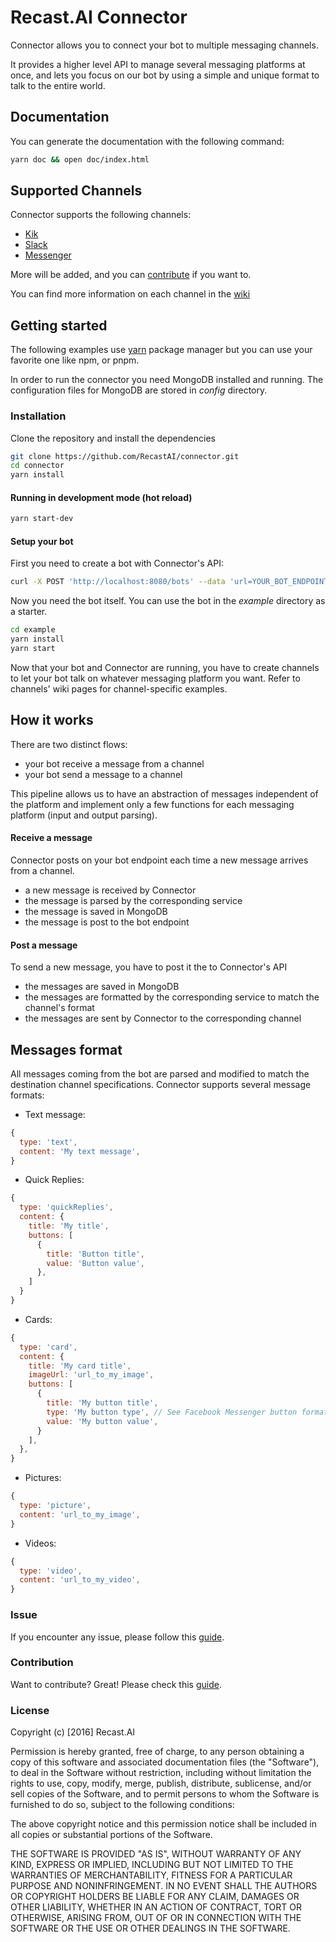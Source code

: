 # Recast.AI Connector

Connector allows you to connect your bot to multiple messaging channels.

It provides a higher level API to manage several messaging platforms at once, and lets you focus on our bot by using a simple and unique format to talk to the entire world.

## Documentation

You can generate the documentation with the following command:
```bash
yarn doc && open doc/index.html
```

## Supported Channels

Connector supports the following channels:
* [Kik](https://github.com/RecastAI/bot-connector/wiki/Channel---Kik)
* [Slack](https://github.com/RecastAI/bot-connector/wiki/Channel---Slack)
* [Messenger](https://github.com/RecastAI/bot-connector/wiki/Channel---Messenger)

More will be added, and you can [contribute]() if you want to.

You can find more information on each channel in the [wiki](https://github.com/RecastAI/bot-connector/wiki)

## Getting started

The following examples use [yarn](https://github.com/yarnpkg/yarn) package manager but you can use your favorite one like npm, or pnpm.

In order to run the connector you need MongoDB installed and running. The configuration files for MongoDB are stored in *config* directory.

### Installation

Clone the repository and install the dependencies

```sh
git clone https://github.com/RecastAI/connector.git
cd connector
yarn install
```

#### Running in development mode (hot reload)

```bash
yarn start-dev
```

#### Setup your bot

First you need to create a bot with Connector's API:
```sh
curl -X POST 'http://localhost:8080/bots' --data 'url=YOUR_BOT_ENDPOINT_URL'
```

Now you need the bot itself. You can use the bot in the *example* directory as a starter.
```bash
cd example
yarn install
yarn start
```

Now that your bot and Connector are running, you have to create channels to let your bot talk on whatever messaging platform you want. Refer to channels' wiki pages for channel-specific examples.

## How it works

There are two distinct flows:
* your bot receive a message from a channel
* your bot send a message to a channel

This pipeline allows us to have an abstraction of messages independent of the platform and implement only a few functions for each messaging platform (input and output parsing).

#### Receive a message

Connector posts on your bot endpoint each time a new message arrives from a channel.
* a new message is received by Connector
* the message is parsed by the corresponding service
* the message is saved in MongoDB
* the message is post to the bot endpoint

#### Post a message

To send a new message, you have to post it the to Connector's API
* the messages are saved in MongoDB
* the messages are formatted by the corresponding service to match the channel's format
* the messages are sent by Connector to the corresponding channel

## Messages format

All messages coming from the bot are parsed and modified to match the destination channel specifications.
Connector supports several message formats:

* Text message:

```javascript
{
  type: 'text',
  content: 'My text message',
}
```
* Quick Replies:

```javascript
{
  type: 'quickReplies',
  content: {
    title: 'My title',
    buttons: [
      {
        title: 'Button title',
        value: 'Button value',
      },
    ]
  }
}
```

* Cards:

```javascript
{
  type: 'card',
  content: {
    title: 'My card title',
    imageUrl: 'url_to_my_image',
    buttons: [
      {
        title: 'My button title',
        type: 'My button type', // See Facebook Messenger button formats
        value: 'My button value',
      }
    ],
  },
}
```

* Pictures:

```javascript
{
  type: 'picture',
  content: 'url_to_my_image',
}
```
* Videos:

```javascript
{
  type: 'video',
  content: 'url_to_my_video',
}
```

### Issue

If you encounter any issue, please follow this [guide](https://github.com/RecastAI/bot-connector/blob/master/ISSUE.md).

### Contribution

Want to contribute? Great! Please check this [guide](https://github.com/RecastAI/bot-connector/blob/master/CONTRIBUTING.md).

### License

Copyright (c) [2016] Recast.AI

Permission is hereby granted, free of charge, to any person obtaining a copy of this software and associated documentation files (the "Software"), to deal in the Software without restriction, including without limitation the rights to use, copy, modify, merge, publish, distribute, sublicense, and/or sell copies of the Software, and to permit persons to whom the Software is furnished to do so, subject to the following conditions:

The above copyright notice and this permission notice shall be included in all copies or substantial portions of the Software.

THE SOFTWARE IS PROVIDED "AS IS", WITHOUT WARRANTY OF ANY KIND, EXPRESS OR IMPLIED, INCLUDING BUT NOT LIMITED TO THE WARRANTIES OF MERCHANTABILITY, FITNESS FOR A PARTICULAR PURPOSE AND NONINFRINGEMENT. IN NO EVENT SHALL THE AUTHORS OR COPYRIGHT HOLDERS BE LIABLE FOR ANY CLAIM, DAMAGES OR OTHER LIABILITY, WHETHER IN AN ACTION OF CONTRACT, TORT OR OTHERWISE, ARISING FROM, OUT OF OR IN CONNECTION WITH THE SOFTWARE OR THE USE OR OTHER DEALINGS IN THE SOFTWARE.

